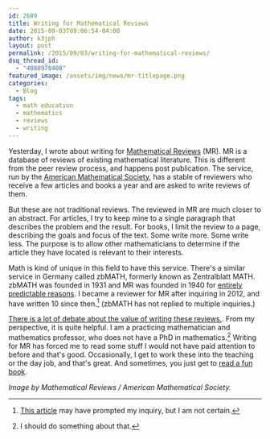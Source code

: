 ```yaml
---
id: 2689
title: Writing for Mathematical Reviews
date: 2015-09-03T09:06:54-04:00
author: k3jph
layout: post
permalink: /2015/09/03/writing-for-mathematical-reviews/
dsq_thread_id:
  - "4088978408"
featured_image: /assets/img/news/mr-titlepage.png
categories:
  - Blog
tags:
  - math education
  - mathematics
  - reviews
  - writing
---
```

Yesterday, I wrote about writing for [Mathematical Reviews](http://www.ams.org/mr-database) (MR).  MR is a database of reviews of existing mathematical literature.  This is different from the peer review process, and happens post publication.  The service, run by the [American Mathematical Society](http://www.ams.org), has a stable of reviewers who receive a few articles and books a year and are asked to write reviews of them.

But these are not traditional reviews.  The reviewed in MR are much closer to an abstract.  For articles, I try to keep mine to a single paragraph that describes the problem and the result.  For books, I limit the review to a page, describing the goals and focus of the text.  Some write more.  Some write less.  The purpose is to allow other mathematicians to determine if the article they have located is relevant to their interests.  

Math is kind of unique in this field to have this service.  There's a similar service in Germany called zbMATH, formerly known as Zentralblatt MATH.  zbMATH was founded in 1931 and MR was founded in 1940 for [entirely predictable reasons](https://en.wikipedia.org/wiki/The_Holocaust).  I became a reviewer for MR after inquiring in 2012, and have written 10 since then.[^this] (zbMATH has not replied to multiple inquiries.)

[There is a lot of debate about the value of writing these reviews.](http://mathoverflow.net/questions/14607/when-to-start-reviewing).  From my perspective, it is quite helpful.  I am a practicing mathematician and mathematics professor, who does not have a PhD in mathematics.[^nina]  Writing for MR has forced me to read some stuff I would not have paid attention to before and that's good.  Occasionally, I get to work these into the teaching or the day job, and that's great.  And sometimes, you just get to [read a fun book](/2014/06/10/review-of-more-fallacies-flaws-and-flimflam/).

[^this]: [This article](http://www.maa.org/press/periodicals/maa-focus/reviewing-for-mathematical-reviews) may have prompted my inquiry, but I am not certain.
[^nina]: I should do something about that.

_Image by Mathematical Reviews / American Mathematical Society._
